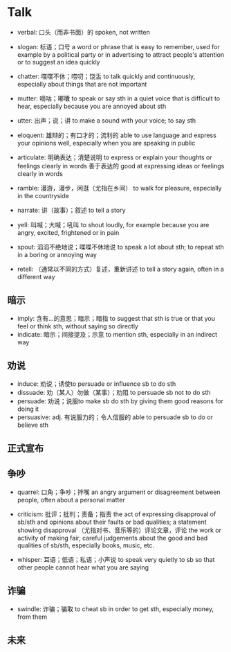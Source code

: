 # Talk

- verbal: 口头（而非书面）的 spoken, not written

- slogan: 标语；口号 a word or phrase that is easy to remember, used for example by a political party or in advertising to attract people's attention or to suggest an idea quickly

- chatter: 喋喋不休；唠叨；饶舌 to talk quickly and continuously, especially about things that are not important
- mutter: 嘀咕；嘟囔 to speak or say sth in a quiet voice that is difficult to hear, especially because you are annoyed about sth
- utter: 出声；说；讲 to make a sound with your voice; to say sth

- eloquent: 雄辩的；有口才的；流利的 able to use language and express your opinions well, especially when you are speaking in public

- articulate: 明确表达；清楚说明 to express or explain your thoughts or feelings clearly in words 善于表达的 good at expressing ideas or feelings clearly in words
- ramble: 漫游，漫步，闲逛（尤指在乡间） to walk for pleasure, especially in the countryside

- narrate: 讲（故事）；叙述 to tell a story

- yell: 叫喊；大喊；吼叫 to shout loudly, for example because you are angry, excited, frightened or in pain

- spout: 滔滔不绝地说；喋喋不休地说 to speak a lot about sth; to repeat sth in a boring or annoying way
- retell: （通常以不同的方式）复述，重新讲述 to tell a story again, often in a different way

## 暗示

- imply: 含有…的意思；暗示；暗指 to suggest that sth is true or that you feel or think sth, without saying so directly
- indicate: 暗示；间接提及；示意 to mention sth, especially in an indirect way

## 劝说

- induce: 劝说；诱使to persuade or influence sb to do sth
- dissuade: 劝（某人）勿做（某事）；劝阻 to persuade sb not to do sth
- persuade: 劝说；说服to make sb do sth by giving them good reasons for doing it
- persuasive: adj. 有说服力的；令人信服的 able to persuade sb to do or believe sth

## 正式宣布



## 争吵

- quarrel: 口角；争吵；拌嘴 an angry argument or disagreement between people, often about a personal matter

- criticism: 批评；批判；责备；指责 the act of expressing disapproval of sb/sth and opinions about their faults or bad qualities; a statement showing disapproval （尤指对书、音乐等的）评论文章，评论 the work or activity of making fair, careful judgements about the good and bad qualities of sb/sth, especially books, music, etc.

- whisper: 耳语；低语；私语；小声说 to speak very quietly to sb so that other people cannot hear what you are saying

## 诈骗

- swindle: 诈骗；骗取 to cheat sb in order to get sth, especially money, from them

## 未来



